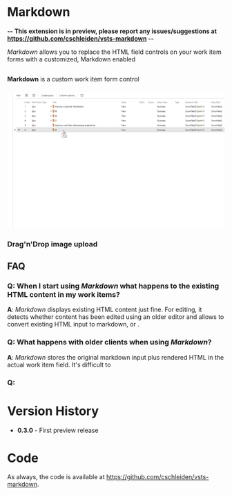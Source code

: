 # Markdown

**-- This extension is in preview, please report any issues/suggestions at https://github.com/cschleiden/vsts-markdown --** 

_Markdown_ allows you to replace the HTML field controls on your work item forms with a customized, Markdown enabled 

## 

**Markdown** is a custom work item form control 

###

![Breaking down of an Epic](marketplace/quick-decompose.gif)

### Drag'n'Drop image upload

## FAQ

### Q: When I start using _Markdown_ what happens to the existing HTML content in my work items?

**A**: _Markdown_ displays existing HTML content just fine. For editing, it detects whether content has been edited using an older editor and allows to convert existing HTML input to markdown, or . 

### Q: What happens with older clients when using _Markdown_?

**A**: _Markdown_ stores the original markdown input plus rendered HTML in the actual work item field. It's difficult to 

### Q: 

# Version History #

* **0.3.0** - First preview release

# Code #
As always, the code is available at https://github.com/cschleiden/vsts-markdown.